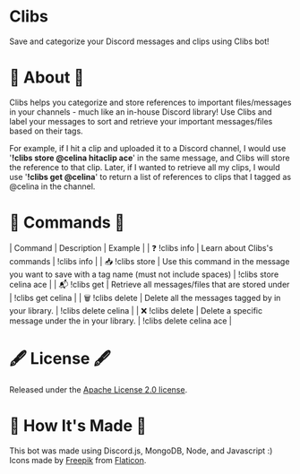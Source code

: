 # Clibs
Save and categorize your Discord messages and clips using Clibs bot!

# 🤖 About 🤖
Clibs helps you categorize and store references to important files/messages in your channels - much like an in-house Discord library! Use Clibs and label your messages to sort and retrieve your important messages/files based on their tags. 

For example, if I hit a clip and uploaded it to a Discord channel, I would use '**!clibs store @celina hitaclip ace**' in the same message, and Clibs will store the reference to that clip. Later, if I wanted to retrieve all my clips, I would use '**!clibs get @celina**' to return a list of references to clips that I tagged as @celina in the channel. 

# 📑 Commands 📑

| Command | Description | Example |
| :question: !clibs info | Learn about Clibs's commands | !clibs info |
| :inbox_tray: !clibs store <tag-name> <message-name> | Use this command in the message you want to save with a tag name (must not include spaces) | !clibs store celina ace |
| :mailbox_with_mail: !clibs get <tag-name> | Retrieve all messages/files that are stored under <tag-name> | !clibs get celina |
| :wastebasket: !clibs delete <tag-name> | Delete all the messages tagged by <tag-name> in your library. | !clibs delete celina |
| :x: !clibs delete <tag-name> <message-name> | Delete a specific message under the <tag-name> in your library. | !clibs delete celina ace |

# 🖋️ License 🖋️
Released under the [Apache License 2.0 license](https://github.com/celinashen/clibs-discordbot/blob/main/LICENSE).
  
# 🧰 How It's Made 🧰
This bot was made using Discord.js, MongoDB, Node, and Javascript :)
Icons made by [Freepik](https://www.freepik.com) from [Flaticon](https://www.flaticon.com/). 
